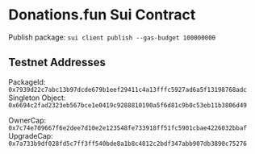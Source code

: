 # Donations.fun Sui Contract

Publish package:
`sui client publish --gas-budget 100000000`

## Testnet Addresses

PackageId: `0x7939d22c7abc13b97dcde679b1eef29411c4a13fffc5927ad6a5f13198768adc`
Singleton Object: `0x6694c2fad2323eb567bce1e0419c9288810190a5f6d81c9b0c53eb11b3806d49`

OwnerCap: `0x7c74e709667f6e2dee7d10e2e123548fe733918ff51fc5901cbae4226032bbaf`
UpgradeCap: `0x7a733b9df028fd5c7ff3ff540bde8a1b8c4812c2bdf347abb907db3890c75276`
